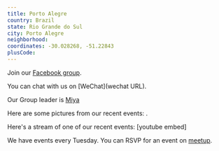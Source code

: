 ```yaml
---
title: Porto Alegre
country: Brazil
state: Rio Grande do Sul
city: Porto Alegre
neighborhood: 
coordinates: -30.028268, -51.22843
plusCode:
---
```

Join our [Facebook group](https://www.facebook.com/groups/free.code.camp.porto.alegre.rs).

You can chat with us on [WeChat](wechat URL).

Our Group leader is [Miya](freecodecamp.org/miya)

Here are some pictures from our recent events:
![]().

Here's a stream of one of our recent events:
[youtube embed]

We have events every Tuesday. You can RSVP for an event on [meetup](meetupurl).
